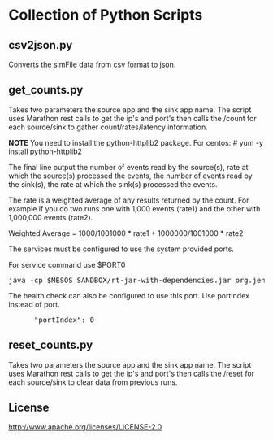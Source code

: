 # Collection of Python Scripts

## csv2json.py
Converts the simFile data from csv format to json. 

## get_counts.py

Takes two parameters the source app and the sink app name.  The script uses Marathon rest calls to get the ip's and port's then calls the /count for each source/sink to gather count/rates/latency information.

**NOTE** You need to install the python-httplib2 package.  For centos: # yum -y install python-httplib2

The final line output the number of events read by the source(s), rate at which the source(s) processed the events, the number of events read by the sink(s), the rate at which the sink(s) processed the events.

The rate is a weighted average of any results returned by the count. For example if you do two runs one with 1,000 events (rate1) and the other with 1,000,000 events (rate2).  

Weighted Average =  1000/1001000 * rate1 + 1000000/1001000 * rate2

The services must be configured to use the system provided ports.  

For service command use $PORT0

<pre>
java -cp $MESOS_SANDBOX/rt-jar-with-dependencies.jar org.jennings.rt.sink.kafka.KafkaCnt kafka simFile group1 $PORT0
</pre>

The health check can also be configured to use this port.  Use portIndex instead of port.

<pre>
      "portIndex": 0            
</pre>


## reset_counts.py
Takes two parameters the source app and the sink app name.  The script uses Marathon rest calls to get the ip's and port's then calls the /reset for each source/sink to clear data from previous runs.

## License

http://www.apache.org/licenses/LICENSE-2.0 




